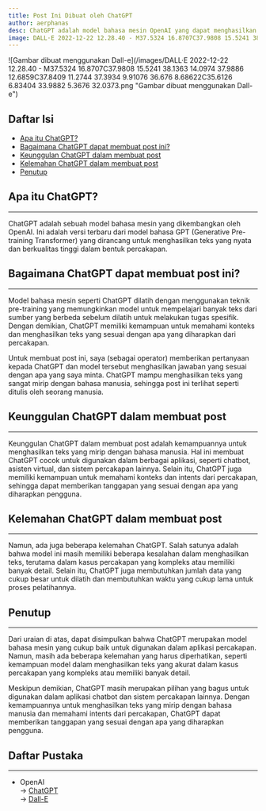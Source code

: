 ```yaml
---
title: Post Ini Dibuat oleh ChatGPT
author: aerphanas
desc: ChatGPT adalah model bahasa mesin OpenAI yang dapat menghasilkan teks bahasa manusia dalam percakapan. Digunakan untuk chatbot, asisten virtual, dan sistem percakapan lainnya. Dilatih untuk memahami konteks dan intents. Memiliki kelemahan dalam menghasilkan teks dan membutuhkan data besar.
image: DALL·E 2022-12-22 12.28.40 - M37.5324 16.8707C37.9808 15.5241 38.1363 14.0974 37.9886 12.6859C37.8409 11.2744 37.3934 9.91076 36.676 8.68622C35.6126 6.83404 33.9882 5.3676 32.0373.png
---
```


![Gambar dibuat menggunakan Dall-e](/images/DALL·E 2022-12-22 12.28.40 - M37.5324 16.8707C37.9808 15.5241 38.1363 14.0974 37.9886 12.6859C37.8409 11.2744 37.3934 9.91076 36.676 8.68622C35.6126 6.83404 33.9882 5.3676 32.0373.png "Gambar dibuat menggunakan Dall-e")

## Daftar Isi

- [Apa itu ChatGPT?](#apa-itu-chatgpt)
- [Bagaimana ChatGPT dapat membuat post ini?](#bagaimana-chatgpt-dapat-membuat-post-ini)
- [Keunggulan ChatGPT dalam membuat post](#keunggulan-chatgpt-dalam-membuat-post)
- [Kelemahan ChatGPT dalam membuat post](#kelemahan-chatgpt-dalam-membuat-post)
- [Penutup](#penutup)

## Apa itu ChatGPT?

---

ChatGPT adalah sebuah model bahasa mesin yang dikembangkan oleh OpenAI. Ini adalah versi terbaru dari model bahasa GPT (Generative Pre-training Transformer) yang dirancang untuk menghasilkan teks yang nyata dan berkualitas tinggi dalam bentuk percakapan.

## Bagaimana ChatGPT dapat membuat post ini?

---

Model bahasa mesin seperti ChatGPT dilatih dengan menggunakan teknik pre-training yang memungkinkan model untuk mempelajari banyak teks dari sumber yang berbeda sebelum dilatih untuk melakukan tugas spesifik. Dengan demikian, ChatGPT memiliki kemampuan untuk memahami konteks dan menghasilkan teks yang sesuai dengan apa yang diharapkan dari percakapan.

Untuk membuat post ini, saya (sebagai operator) memberikan pertanyaan kepada ChatGPT dan model tersebut menghasilkan jawaban yang sesuai dengan apa yang saya minta. ChatGPT mampu menghasilkan teks yang sangat mirip dengan bahasa manusia, sehingga post ini terlihat seperti ditulis oleh seorang manusia.

## Keunggulan ChatGPT dalam membuat post

---

Keunggulan ChatGPT dalam membuat post adalah kemampuannya untuk menghasilkan teks yang mirip dengan bahasa manusia. Hal ini membuat ChatGPT cocok untuk digunakan dalam berbagai aplikasi, seperti chatbot, asisten virtual, dan sistem percakapan lainnya. Selain itu, ChatGPT juga memiliki kemampuan untuk memahami konteks dan intents dari percakapan, sehingga dapat memberikan tanggapan yang sesuai dengan apa yang diharapkan pengguna.

## Kelemahan ChatGPT dalam membuat post

---

Namun, ada juga beberapa kelemahan ChatGPT. Salah satunya adalah bahwa model ini masih memiliki beberapa kesalahan dalam menghasilkan teks, terutama dalam kasus percakapan yang kompleks atau memiliki banyak detail. Selain itu, ChatGPT juga membutuhkan jumlah data yang cukup besar untuk dilatih dan membutuhkan waktu yang cukup lama untuk proses pelatihannya.

## Penutup

---

Dari uraian di atas, dapat disimpulkan bahwa ChatGPT merupakan model bahasa mesin yang cukup baik untuk digunakan dalam aplikasi percakapan. Namun, masih ada beberapa kelemahan yang harus diperhatikan, seperti kemampuan model dalam menghasilkan teks yang akurat dalam kasus percakapan yang kompleks atau memiliki banyak detail.

Meskipun demikian, ChatGPT masih merupakan pilihan yang bagus untuk digunakan dalam aplikasi chatbot dan sistem percakapan lainnya. Dengan kemampuannya untuk menghasilkan teks yang mirip dengan bahasa manusia dan memahami intents dari percakapan, ChatGPT dapat memberikan tanggapan yang sesuai dengan apa yang diharapkan pengguna.

## Daftar Pustaka

---

- OpenAI  
→ [ChatGPT](https://chat.openai.com)  
→ [Dall-E](https://labs.openai.com/)  
